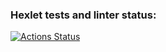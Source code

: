 ### Hexlet tests and linter status:
[![Actions Status](https://github.com/AnnaPiankova/python-project-49/workflows/hexlet-check/badge.svg)](https://github.com/AnnaPiankova/python-project-49/actions)